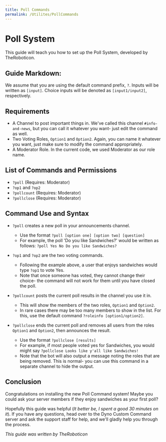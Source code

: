 ```yaml
---
title: Poll Commands
permalink: /Utilites/PollCommands
---
```


# Poll System
This guide will teach you how to set up the Poll System, developed by TheRoboticon.

## Guide Markdown:
We assume that you are using the default command prefix, ``?``. Inputs will be written as ``[input]``. Choice inputs will be denoted as ``[input1/input2]``, respectively.

## Requirements
- A Channel to post important things in. We've called this channel ``#info-and-news``, but you can call it whatever you want- just edit the command as well.
- Two Voting Roles, ``Option1`` and ``Option2``. Again, you can name it whatever you want, just make sure to modify the command appropriately.
- A Moderator Role. In the current code, we used Moderator as our role name.

## List of Commands and Permissions

- ``?poll`` (Requires: Moderator)  
- ``?op1`` and ``?op2``  
- ``?pollcount`` (Requires: Moderator)  
- ``?pollclose`` (Requires: Moderator)  

## Command Use and Syntax

- ``?poll`` creates a new poll in your announcements channel.  
  - Use the format ``?poll [option one] [option two] [question]``  
  - For example, the poll 'Do you like Sandwiches?' would be written as follows: ``?poll Yes No Do you like Sandwiches?``  
  
- ``?op1`` and ``?op2`` are the two voting commands.  
  - Following the example above, a user that enjoys sandwiches would type ``?op1`` to vote Yes.  
  - Note that once someone has voted, they cannot change their choice- the command will not work for them until you have closed the poll.
  
- ``?pollcount`` posts the current poll results in the channel you use it in.  
  - This will show the members of the two roles, ``Option1`` and ``Option2``.  
  - In rare cases there may be too many members to show in the list. For this, use the default command ``?roleinfo [option1/option2]``.

- ``?pollclose`` ends the current poll and removes all users from the roles ``Option1`` and ``Option2``, then announces the result.
  - Use the format ``?pollclose [results]``  
  - For example, if most people voted yes for Sandwiches, you would might say ``?pollclose Looks like y'all like Sandwiches!``  
  - Note that the bot will also output a message noting the roles that are being removed. This is normal- you can use this command in a separate channel to hide the output.
  
## Conclusion

Congratulations on installing the new Poll Command system! Maybe you could ask your server members if they enjoy sandwiches as your first poll?

Hopefully this guide was helpful (*It better be, I spent a good 30 minutes on it*). If you have any questions, head over to the Dyno Custom Command server and ask the support staff for help, and we'll gladly help you through the process.

*This guide was written by TheRoboticon*
